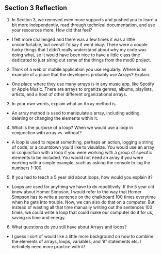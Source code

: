 ## Section 3 Reflection

1. In Section 3, we removed even more supports and pushed you to learn a bit more independently, read through technical documentation, and use your resources more. How did that feel?
- I felt more challenged and there was a few times it was a little uncomfortable, but overall I'd say it went okay. There were a couple funky things that I didn't really understand about why my code was doing what, so it would have been nice to have a little class time dedicated to just airing out some of the things from the mod0 project. 
2. Think of a web or mobile application you use regularly. Where is an example of a place that the developers probably use Arrays? Explain.
- One place where they use many arrays is in any music app, like Spotify or Apple Music. There are arrays to organize genres, albums, playlists, artists, and a host of other different organizational arrays. 
3. In your own words, explain what an Array method is.
- An array method is used to manipulate a array, including adding, deleting or changing the elements within it. 
4. What is the purpose of a loop? When we would use a loop in conjunction with array vs. without?
- A loop is used to repeat something, perhaps an action, logging a string of code, or a countdown you'd like to visualize. You would use an array in conjunction with a loop if you were working with a group of specific elements to be included. You would not need an array if you were working with a simple example, such as asking the console to log the numbers 1-100. 
5. If you had to teach a 5 year old about loops, how would you explain it?
- Loops are used for anything we have to do repetitively. If the 5 year old knew about Homer Simpson, I would refer to the way that Homer Simpson has to write a sentence on the chalkboard 100 times everytime when he gets into trouble. Now, we can also do that on a computer. But instead of wasting all that time manually writing out the sentences 100 times, we could write a loop that could make our computer do it for us, saving us time and energy. 
6. What questions do you still have about Arrays and loops?
- I guess I sort of would like a little more background on how to combine the elements of arrays, loops, variables, and 'if' statements etc. I definitely need more practice with it! 

